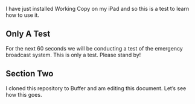 I have just installed Working Copy on my iPad and so this is a test to learn how to use it. 

## Only A Test

For the next 60 seconds we will be conducting a test of the emergency broadcast system. This is only a test. Please stand by!

## Section Two

I cloned this repository to Buffer and am editing this document. Let’s see how this goes.


